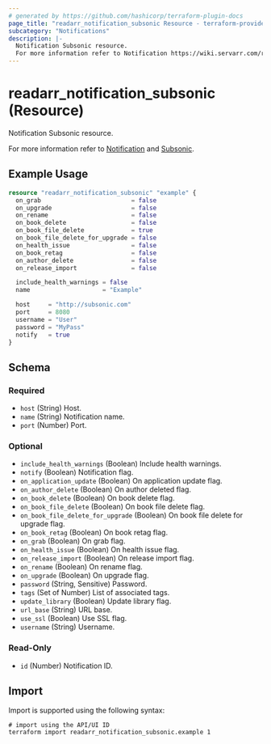 ```yaml
---
# generated by https://github.com/hashicorp/terraform-plugin-docs
page_title: "readarr_notification_subsonic Resource - terraform-provider-readarr"
subcategory: "Notifications"
description: |-
  Notification Subsonic resource.
  For more information refer to Notification https://wiki.servarr.com/readarr/settings#connect and Subsonic https://wiki.servarr.com/readarr/supported#subsonic.
---
```


# readarr_notification_subsonic (Resource)

<!-- subcategory:Notifications -->Notification Subsonic resource.
For more information refer to [Notification](https://wiki.servarr.com/readarr/settings#connect) and [Subsonic](https://wiki.servarr.com/readarr/supported#subsonic).

## Example Usage

```terraform
resource "readarr_notification_subsonic" "example" {
  on_grab                         = false
  on_upgrade                      = false
  on_rename                       = false
  on_book_delete                  = false
  on_book_file_delete             = true
  on_book_file_delete_for_upgrade = false
  on_health_issue                 = false
  on_book_retag                   = false
  on_author_delete                = false
  on_release_import               = false

  include_health_warnings = false
  name                    = "Example"

  host     = "http://subsonic.com"
  port     = 8080
  username = "User"
  password = "MyPass"
  notify   = true
}
```

<!-- schema generated by tfplugindocs -->
## Schema

### Required

- `host` (String) Host.
- `name` (String) Notification name.
- `port` (Number) Port.

### Optional

- `include_health_warnings` (Boolean) Include health warnings.
- `notify` (Boolean) Notification flag.
- `on_application_update` (Boolean) On application update flag.
- `on_author_delete` (Boolean) On author deleted flag.
- `on_book_delete` (Boolean) On book delete flag.
- `on_book_file_delete` (Boolean) On book file delete flag.
- `on_book_file_delete_for_upgrade` (Boolean) On book file delete for upgrade flag.
- `on_book_retag` (Boolean) On book retag flag.
- `on_grab` (Boolean) On grab flag.
- `on_health_issue` (Boolean) On health issue flag.
- `on_release_import` (Boolean) On release import flag.
- `on_rename` (Boolean) On rename flag.
- `on_upgrade` (Boolean) On upgrade flag.
- `password` (String, Sensitive) Password.
- `tags` (Set of Number) List of associated tags.
- `update_library` (Boolean) Update library flag.
- `url_base` (String) URL base.
- `use_ssl` (Boolean) Use SSL flag.
- `username` (String) Username.

### Read-Only

- `id` (Number) Notification ID.

## Import

Import is supported using the following syntax:

```shell
# import using the API/UI ID
terraform import readarr_notification_subsonic.example 1
```
